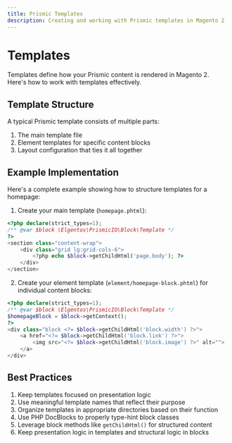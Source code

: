 ```yaml
---
title: Prismic Templates
description: Creating and working with Prismic templates in Magento 2
---
```


# Templates

Templates define how your Prismic content is rendered in Magento 2. Here's how to work with templates effectively.

## Template Structure

A typical Prismic template consists of multiple parts:

1. The main template file
2. Element templates for specific content blocks
3. Layout configuration that ties it all together

## Example Implementation

Here's a complete example showing how to structure templates for a homepage:

1. Create your main template (`homepage.phtml`):

```php
<?php declare(strict_types=1);
/** @var $block \Elgentos\PrismicIO\Block\Template */
?>
<section class="content-wrap">
    <div class="grid lg:grid-cols-6">
        <?php echo $block->getChildHtml('page.body'); ?>
    </div>
</section>
```

2. Create your element template (`element/homepage-block.phtml`) for individual content blocks:

```php
<?php declare(strict_types=1);
/** @var $block \Elgentos\PrismicIO\Block\Template */
$homepageBlock = $block->getContext();
?>
<div class="block <?= $block->getChildHtml('block.width') ?>">
    <a href="<?= $block->getChildHtml('block.link') ?>">
        <img src="<?= $block->getChildHtml('block.image') ?>" alt="">
    </a>
</div>
```

## Best Practices

1. Keep templates focused on presentation logic
2. Use meaningful template names that reflect their purpose
3. Organize templates in appropriate directories based on their function
4. Use PHP DocBlocks to properly type-hint block classes
5. Leverage block methods like `getChildHtml()` for structured content
6. Keep presentation logic in templates and structural logic in blocks 